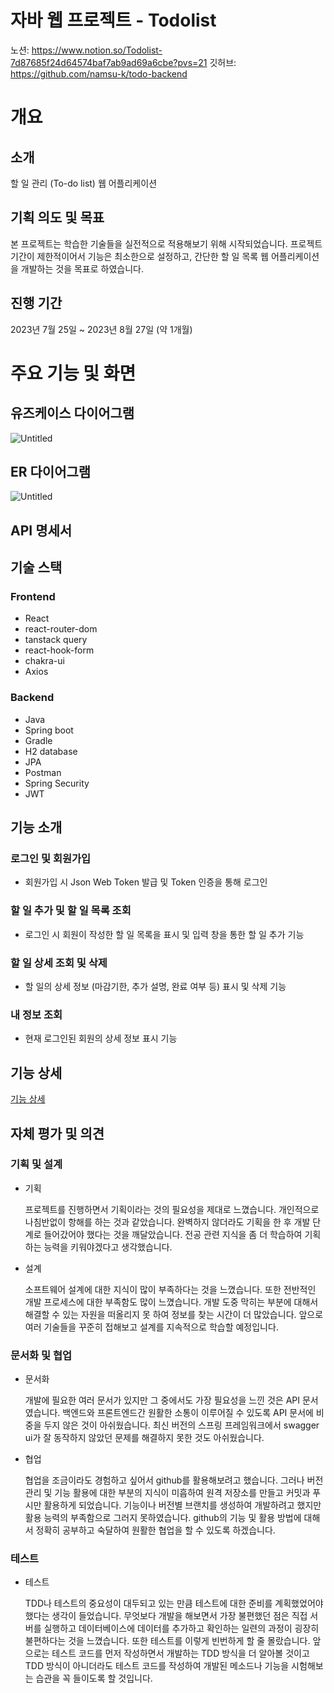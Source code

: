 # 자바 웹 프로젝트 - Todolist

노션: https://www.notion.so/Todolist-7d87685f24d64574baf7ab9ad69a6cbe?pvs=21
깃허브: https://github.com/namsu-k/todo-backend

# 개요

## 소개

할 일 관리 (To-do list) 웹 어플리케이션

## 기획 의도 및 목표

본 프로젝트는 학습한 기술들을 실전적으로 적용해보기 위해 시작되었습니다. 프로젝트 기간이 제한적이어서 기능은 최소한으로 설정하고, 간단한 할 일 목록 웹 어플리케이션을 개발하는 것을 목표로 하였습니다.

## 진행 기간

2023년 7월 25일 ~ 2023년 8월 27일 (약 1개월)

# 주요 기능 및 화면

## 유즈케이스 다이어그램

![Untitled](%E1%84%8C%E1%85%A1%E1%84%87%E1%85%A1%20%E1%84%8B%E1%85%B0%E1%86%B8%20%E1%84%91%E1%85%B3%E1%84%85%E1%85%A9%E1%84%8C%E1%85%A6%E1%86%A8%E1%84%90%E1%85%B3%20-%20Todolist%207d87685f24d64574baf7ab9ad69a6cbe/Untitled.png)

## ER 다이어그램

![Untitled](%E1%84%8C%E1%85%A1%E1%84%87%E1%85%A1%20%E1%84%8B%E1%85%B0%E1%86%B8%20%E1%84%91%E1%85%B3%E1%84%85%E1%85%A9%E1%84%8C%E1%85%A6%E1%86%A8%E1%84%90%E1%85%B3%20-%20Todolist%207d87685f24d64574baf7ab9ad69a6cbe/Untitled%201.png)

## API 명세서

[](%E1%84%8C%E1%85%A1%E1%84%87%E1%85%A1%20%E1%84%8B%E1%85%B0%E1%86%B8%20%E1%84%91%E1%85%B3%E1%84%85%E1%85%A9%E1%84%8C%E1%85%A6%E1%86%A8%E1%84%90%E1%85%B3%20-%20Todolist%207d87685f24d64574baf7ab9ad69a6cbe/%EC%A0%9C%EB%AA%A9%20%EC%97%86%EC%9D%8C%202fe2cf8161e24cae949d50d49b7d3e1f.csv)

## 기술 스택

### Frontend

- React
- react-router-dom
- tanstack query
- react-hook-form
- chakra-ui
- Axios

### Backend

- Java
- Spring boot
- Gradle
- H2 database
- JPA
- Postman
- Spring Security
- JWT

## 기능 소개

### 로그인 및 회원가입

- 회원가입 시 Json Web Token 발급 및 Token 인증을 통해 로그인

### 할 일 추가 및 할 일 목록 조회

- 로그인 시 회원이 작성한 할 일 목록을 표시 및 입력 창을 통한 할 일 추가 기능

### 할 일 상세 조회 및 삭제

- 할 일의 상세 정보 (마감기한, 추가 설명, 완료 여부 등) 표시 및 삭제 기능

### 내 정보 조회

- 현재 로그인된 회원의 상세 정보 표시 기능

## 기능 상세

[기능 상세](%E1%84%8C%E1%85%A1%E1%84%87%E1%85%A1%20%E1%84%8B%E1%85%B0%E1%86%B8%20%E1%84%91%E1%85%B3%E1%84%85%E1%85%A9%E1%84%8C%E1%85%A6%E1%86%A8%E1%84%90%E1%85%B3%20-%20Todolist%207d87685f24d64574baf7ab9ad69a6cbe/%E1%84%80%E1%85%B5%E1%84%82%E1%85%B3%E1%86%BC%20%E1%84%89%E1%85%A1%E1%86%BC%E1%84%89%E1%85%A6%20d0206aed68af45bc9d84d2ff9c6a08dc.csv)

## 자체 평가 및 의견

### 기획 및 설계

- 기획
    
    프로젝트를 진행하면서 기획이라는 것의 필요성을 제대로 느꼈습니다. 개인적으로 나침반없이 항해를 하는 것과 같았습니다. 완벽하지 않더라도 기획을 한 후 개발 단계로 들어갔어야 했다는 것을 깨달았습니다. 전공 관련 지식을 좀 더 학습하여 기획하는 능력을 키워야겠다고 생각했습니다.
    
- 설계
    
    소프트웨어 설계에 대한 지식이 많이 부족하다는 것을 느꼈습니다. 또한 전반적인 개발 프로세스에 대한 부족함도 많이 느꼈습니다. 개발 도중 막히는 부분에 대해서 해결할 수 있는 자원을 떠올리지 못 하여 정보를 찾는 시간이 더 많았습니다. 앞으로 여러 기술들을 꾸준히 접해보고 설계를 지속적으로 학습할 예정입니다.
    

### 문서화 및 협업

- 문서화
    
    개발에 필요한 여러 문서가 있지만 그 중에서도 가장 필요성을 느낀 것은 API 문서였습니다. 백엔드와 프론트엔드간 원활한 소통이 이루어질 수 있도록 API 문서에 비중을 두지 않은 것이 아쉬웠습니다. 최신 버전의 스프링 프레임워크에서 swagger ui가 잘 동작하지 않았던 문제를 해결하지 못한 것도 아쉬웠습니다.
    
- 협업
    
    협업을 조금이라도 경험하고 싶어서 github를 활용해보려고 했습니다. 그러나 버전 관리 및 기능 활용에 대한 부분의 지식이 미흡하여 원격 저장소를 만들고 커밋과 푸시만 활용하게 되었습니다. 기능이나 버전별 브랜치를 생성하여 개발하려고 했지만 활용 능력의 부족함으로 그러지 못하였습니다. github의 기능 및 활용 방법에 대해서 정확히 공부하고 숙달하여 원활한 협업을 할 수 있도록 하겠습니다.
    

### 테스트

- 테스트
    
    TDD나 테스트의 중요성이 대두되고 있는 만큼 테스트에 대한 준비를 계획했었어야 했다는 생각이 들었습니다. 무엇보다 개발을 해보면서 가장 불편했던 점은 직접 서버를 실행하고 데이터베이스에 데이터를 추가하고 확인하는 일련의 과정이 굉장히 불편하다는 것을 느꼈습니다. 또한 테스트를 이렇게 빈번하게 할 줄 몰랐습니다. 앞으로는 테스트 코드를 먼저 작성하면서 개발하는 TDD 방식을 더 알아볼 것이고 TDD 방식이 아니더라도 테스트 코드를 작성하여 개발된 메소드나 기능을 시험해보는 습관을 꼭 들이도록 할 것입니다.